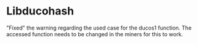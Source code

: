 # Libducohash

"Fixed" the warning regarding the used case for the ducos1 function. The accessed function needs to be changed in the miners for this to work.
